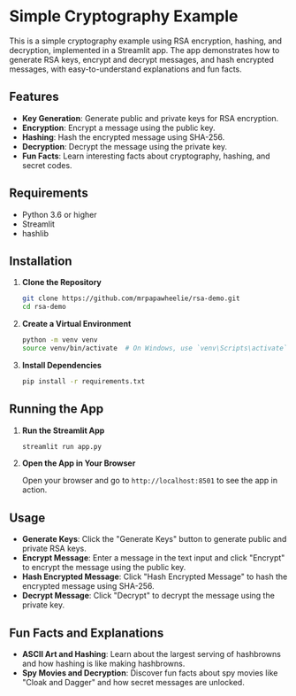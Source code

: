 # Simple Cryptography Example

This is a simple cryptography example using RSA encryption, hashing, and decryption, implemented in a Streamlit app. The app demonstrates how to generate RSA keys, encrypt and decrypt messages, and hash encrypted messages, with easy-to-understand explanations and fun facts.

## Features

- **Key Generation**: Generate public and private keys for RSA encryption.
- **Encryption**: Encrypt a message using the public key.
- **Hashing**: Hash the encrypted message using SHA-256.
- **Decryption**: Decrypt the message using the private key.
- **Fun Facts**: Learn interesting facts about cryptography, hashing, and secret codes.

## Requirements

- Python 3.6 or higher
- Streamlit
- hashlib

## Installation

1. **Clone the Repository**

    ```bash
    git clone https://github.com/mrpapawheelie/rsa-demo.git
    cd rsa-demo
    ```

2. **Create a Virtual Environment**

    ```bash
    python -m venv venv
    source venv/bin/activate  # On Windows, use `venv\Scripts\activate`
    ```

3. **Install Dependencies**

    ```bash
    pip install -r requirements.txt
    ```

## Running the App

1. **Run the Streamlit App**

    ```bash
    streamlit run app.py
    ```

2. **Open the App in Your Browser**

    Open your browser and go to `http://localhost:8501` to see the app in action.

## Usage

- **Generate Keys**: Click the "Generate Keys" button to generate public and private RSA keys.
- **Encrypt Message**: Enter a message in the text input and click "Encrypt" to encrypt the message using the public key.
- **Hash Encrypted Message**: Click "Hash Encrypted Message" to hash the encrypted message using SHA-256.
- **Decrypt Message**: Click "Decrypt" to decrypt the message using the private key.

## Fun Facts and Explanations

- **ASCII Art and Hashing**: Learn about the largest serving of hashbrowns and how hashing is like making hashbrowns.
- **Spy Movies and Decryption**: Discover fun facts about spy movies like "Cloak and Dagger" and how secret messages are unlocked.